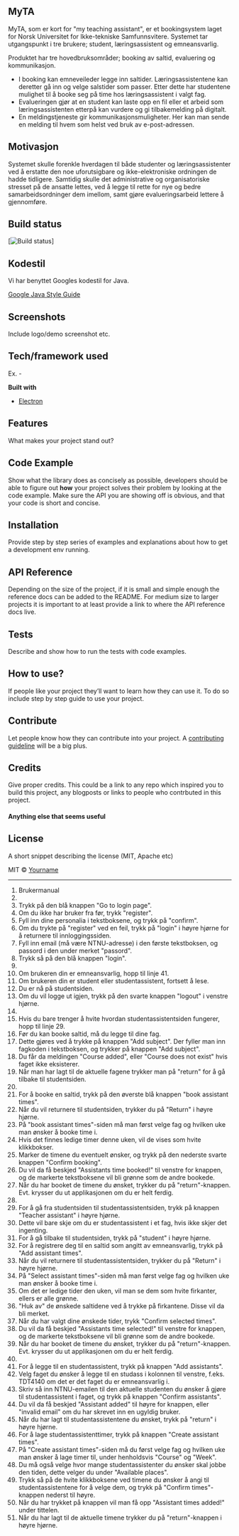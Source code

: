 ## MyTA
MyTA, som er kort for "my teaching assistant", er et bookingsystem laget for Norsk Universitet for Ikke-tekniske Samfunnsvitere. Systemet tar utgangspunkt i tre brukere; student, læringsassistent og emneansvarlig.

Produktet har tre hovedbruksområder; booking av saltid, evaluering og kommunikasjon. 

* I booking kan emneveileder legge inn saltider. Læringsassistentene kan deretter gå inn og velge salstider som passer. Etter dette har studentene mulighet til å booke seg på time hos læringsassistent i valgt fag.
* Evalueringen gjør at en student kan laste opp en fil eller et arbeid som læringsassistenten etterpå kan vurdere og gi tilbakemelding på digitalt. 
* En meldingstjeneste gir kommunikasjonsmuligheter. Her kan man sende en melding til hvem som helst ved bruk av e-post-adressen.

## Motivasjon
Systemet skulle forenkle hverdagen til både studenter og læringsassistenter ved å erstatte den noe uforutsigbare og ikke-elektroniske ordningen de hadde tidligere. Samtidig skulle det administrative og organisatoriske stresset på de ansatte lettes, ved å legge til rette for nye og bedre samarbeidsordninger dem imellom, samt gjøre evalueringsarbeid lettere å gjennomføre. 


## Build status
[![Build status](https://gitlab.stud.idi.ntnu.no/programvareutvikling-v19/gruppe-18/badges/master/build.svg)]

## Kodestil
Vi har benyttet Googles kodestil for Java.

[Google Java Style Guide](https://google.github.io/styleguide/javaguide.html)
 
## Screenshots
Include logo/demo screenshot etc.

## Tech/framework used
Ex. -

<b>Built with</b>
- [Electron](https://electron.atom.io)

## Features
What makes your project stand out?

## Code Example
Show what the library does as concisely as possible, developers should be able to figure out **how** your project solves their problem by looking at the code example. Make sure the API you are showing off is obvious, and that your code is short and concise.

## Installation
Provide step by step series of examples and explanations about how to get a development env running.

## API Reference

Depending on the size of the project, if it is small and simple enough the reference docs can be added to the README. For medium size to larger projects it is important to at least provide a link to where the API reference docs live.

## Tests
Describe and show how to run the tests with code examples.

## How to use?
If people like your project they’ll want to learn how they can use it. To do so include step by step guide to use your project.

## Contribute

Let people know how they can contribute into your project. A [contributing guideline](https://github.com/zulip/zulip-electron/blob/master/CONTRIBUTING.md) will be a big plus.

## Credits
Give proper credits. This could be a link to any repo which inspired you to build this project, any blogposts or links to people who contrbuted in this project. 

#### Anything else that seems useful

## License
A short snippet describing the license (MIT, Apache etc)

MIT © [Yourname]()


----

1. Brukermanual
2. 
3. Trykk på den blå knappen "Go to login page".
4. Om du ikke har bruker fra før, trykk "register".
5. Fyll inn dine personalia i tekstboksene, og trykk på "confirm".
6. Om du trykte på "register" ved en feil, trykk på "login" i høyre hjørne for å returnere til innloggingssiden.
7. Fyll inn email (må være NTNU-adresse) i den første tekstboksen, og passord i den under merket "passord".
8. Trykk så på den blå knappen "login".
9. 
10. Om brukeren din er emneansvarlig, hopp til linje 41.
11. Om brukeren din er student eller studentassistent, fortsett å lese.
12. Du er nå på studentsiden.
13. Om du vil logge ut igjen, trykk på den svarte knappen "logout" i venstre hjørne.
14. 
15. Hvis du bare trenger å hvite hvordan studentassistentsiden fungerer, hopp til linje 29.
16. Før du kan booke saltid, må du legge til dine fag. 
17. Dette gjøres ved å trykke på knappen "Add subject". Der fyller man inn fagkoden i tekstboksen, og trykker på knappen "Add subject". 
18. Du får da meldingen "Course added", eller "Course does not exist" hvis faget ikke eksisterer.
19. Når man har lagt til de aktuelle fagene trykker man på "return" for å gå tilbake til studentsiden.
20. 
21. For å booke en saltid, trykk på den øverste blå knappen "book assistant times".
22. Når du vil returnere til studentsiden, trykker du på "Return" i høyre hjørne.
23. På "book assistant times"-siden må man først velge fag og hvilken uke man ønsker å booke time i.
24. Hvis det finnes ledige timer denne uken, vil de vises som hvite klikkbokser.
25. Marker de timene du eventuelt ønsker, og trykk på den nederste svarte knappen "Confirm booking". 
26. Du vil da få beskjed "Assistants time booked!" til venstre for knappen, og de markerte tekstboksene vil bli grønne som de andre bookede.
27. Når du har booket de timene du ønsket, trykker du på "return"-knappen. Evt. krysser du ut applikasjonen om du er helt ferdig.
28. 
29. For å gå fra studentsiden til studentassistentsiden, trykk på knappen "Teacher assistant" i høyre hjørne.
30. Dette vil bare skje om du er studentassistent i et fag, hvis ikke skjer det ingenting.
31. For å gå tilbake til studentsiden, trykk på "student" i høyre hjørne. 
32. For å registrere deg til en saltid som angitt av emneansvarlig, trykk på "Add assistant times".
33. Når du vil returnere til studentassistentsiden, trykker du på "Return" i høyre hjørne.
34. På "Select assistant times"-siden må man først velge fag og hvilken uke man ønsker å booke time i.
35. Om det er ledige tider den uken, vil man se dem som hvite firkanter, ellers er alle grønne.
36. "Huk av" de ønskede saltidene ved å trykke på firkantene. Disse vil da bli merket.
37. Når du har valgt dine ønskede tider, trykk "Confirm selected times".
38. Du vil da få beskjed "Assistants time selected!" til venstre for knappen, og de markerte tekstboksene vil bli grønne som de andre bookede.
39. Når du har booket de timene du ønsket, trykker du på "return"-knappen. Evt. krysser du ut applikasjonen om du er helt ferdig.
40. 
41. For å legge til en studentassistent, trykk på knappen "Add assistants".
42. Velg faget du ønsker å legge til en studass i kolonnen til venstre, f.eks. TDT4140 om det er det faget du er emneansvarlig i.
43. Skriv så inn NTNU-emailen til den aktuelle studenten du ønsker å gjøre til studentassistent i faget, og trykk på knappen "Confirm assistants". 
44. Du vil da få beskjed "Assistant added" til høyre for knappen, eller "invalid email" om du har skrevet inn en ugyldig bruker.
45. Når du har lagt til studentassistentene du ønsket, trykk på "return" i høyre hjørne.
46. For å lage studentassistenttimer, trykk på knappen "Create assistant times".
47. På "Create assistant times"-siden må du først velge fag og hvilken uke man ønsker å lage timer til, under henholdsvis "Course" og "Week".
48. Du må også velge hvor mange studentassistenter du ønsker skal jobbe den tiden, dette velger du under "Available places".
49. Trykk så på de hvite klikkboksene ved timene du ønsker å angi til studentassistentene for å velge dem, og trykk på "Confirm times"-knappen nederst til høyre.
50. Når du har trykket på knappen vil man få opp "Assistant times added!" under tittelen.
51. Når du har lagt til de aktuelle timene trykker du på "return"-knappen i høyre hjørne.
